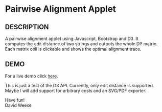 Pairwise Alignment Applet
=========================

DESCRIPTION
-----------

A pairwise alignment applet using Javascript, Bootstrap and D3. It computes the edit distance of two strings
and outputs the whole DP matrix. Each matrix cell is clickable and shows the optimal alignment trace.

DEMO
----

For a live demo click [here](http://htmlpreview.github.io/?http://raw.github.com/weese/web-align/master/index.html).


This is just a test of the D3 API. Currently, only edit distance is supported. Maybe I will add support for arbitrary costs and an SVG/PDF exporter.


Have fun!  
David Weese
